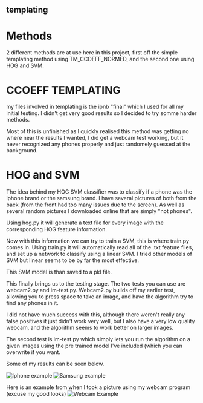 ## templating

# Methods

2 different methods are at use here in this project, first off the simple templating method using TM_CCOEFF_NORMED, and the second one using HOG and SVM.

# CCOEFF TEMPLATING

my files involved in templating is the ipnb "final" which I used for all my initial testing. I didn't get very good results so I decided to try somme harder methods.

Most of this is unfinished as I quickly realised this method was getting no where near the results I wanted, I did get a webcam test working, but it never recognized any phones properly and just randomely guessed at the background.

# HOG and SVM

The idea behind my HOG SVM classifier was to classify if a phone was the iphone brand or the samsung brand. I have several pictures of both from the back (from the front had too many issues due to the screen). As well as several random pictures I downloaded online that are simply "not phones". 

Using hog.py it will generate a text file for every image with the corresponding HOG feature information.

Now with this information we can try to train a SVM, this is where train.py comes in. Using train.py it will automatically read all of the .txt feature files, and set up a network to classify using a linear SVM. I tried other models of SVM but linear seems to be by far the most effective.

This SVM model is than saved to a pkl file.

This finally brings us to the testing stage. The two tests you can use are webcam2.py and im-test.py. Webcam2.py builds off my earlier test, allowing you to press space to take an image, and have the algorithm try to find any phones in it.

I did not have much success with this, although there weren't really any false positives it just didn't work very well, but I also have a very low quality webcam, and the algorithm seems to work better on larger images.

The second test is im-test.py which simply lets you run the algorithm on a given images using the pre trained model I've included (which you can overwrite if you want.

Some of my results can be seen below.

![Iphone example](../master/examples/Figure_1.png)
![Samsung example](../master/examples/Figure_2.png)

Here is an example from when I took a picture using my webcam program (excuse my good looks)
![Webcam Example](../master/examples/Figure_3.png)
